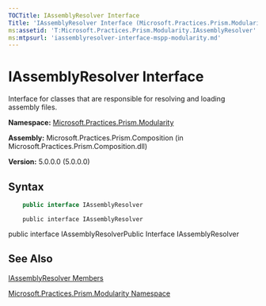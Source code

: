 ```yaml
---
TOCTitle: IAssemblyResolver Interface
Title: 'IAssemblyResolver Interface (Microsoft.Practices.Prism.Modularity)'
ms:assetid: 'T:Microsoft.Practices.Prism.Modularity.IAssemblyResolver'
ms:mtpsurl: 'iassemblyresolver-interface-mspp-modularity.md'
---
```



# IAssemblyResolver Interface

Interface for classes that are responsible for resolving and loading assembly files.

**Namespace:** [Microsoft.Practices.Prism.Modularity](/patterns-practices/reference/mspp-modularity-namespace)

**Assembly:** Microsoft.Practices.Prism.Composition (in Microsoft.Practices.Prism.Composition.dll)

**Version:** 5.0.0.0 (5.0.0.0)

## Syntax

```C#
    public interface IAssemblyResolver
```

```VB
    public interface IAssemblyResolver
```

public interface IAssemblyResolverPublic Interface IAssemblyResolver

## See Also

[IAssemblyResolver Members](/patterns-practices/reference/iassemblyresolver-members-mspp-modularity)

[Microsoft.Practices.Prism.Modularity Namespace](/patterns-practices/reference/mspp-modularity-namespace)
